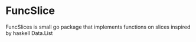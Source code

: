 # FuncSlice

FuncSlices is small go package that implements functions on slices inspired by haskell Data.List

